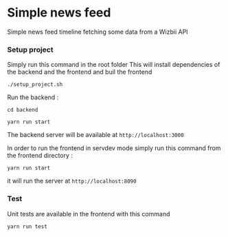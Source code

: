 # Simple news feed

Simple news feed timeline fetching some data from a Wizbii API

### Setup project

Simply run this command in the root folder
This will install dependencies of the backend and the frontend and buil the frontend

`./setup_project.sh`

Run the backend :

`cd backend`

`yarn run start`

The backend server will be available at `http://localhost:3000`

In order to run the frontend in servdev mode simply run this command from the frontend directory :

`yarn run start`

it will run the server at `http://localhost:8090`

### Test

Unit tests are available in the frontend with this command

`yarn run test`